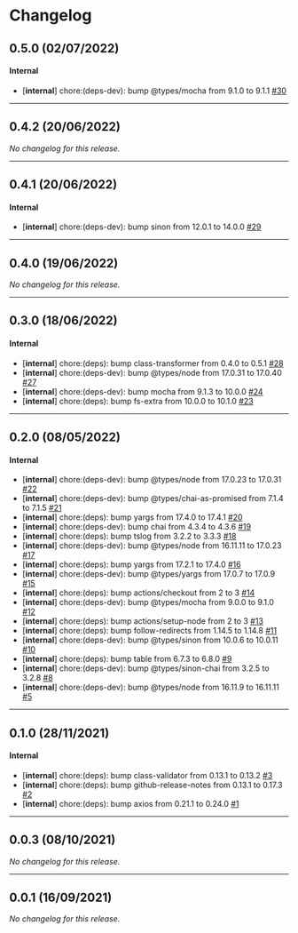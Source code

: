 # Changelog

## 0.5.0 (02/07/2022)

#### Internal

- [**internal**] chore:(deps-dev): bump @types/mocha from 9.1.0 to 9.1.1 [#30](https://github.com/jgazeau/bmyc/pull/30)

---

## 0.4.2 (20/06/2022)
*No changelog for this release.*

---

## 0.4.1 (20/06/2022)

#### Internal

- [**internal**] chore:(deps-dev): bump sinon from 12.0.1 to 14.0.0 [#29](https://github.com/jgazeau/bmyc/pull/29)

---

## 0.4.0 (19/06/2022)
*No changelog for this release.*

---

## 0.3.0 (18/06/2022)

#### Internal

- [**internal**] chore:(deps): bump class-transformer from 0.4.0 to 0.5.1 [#28](https://github.com/jgazeau/bmyc/pull/28)
- [**internal**] chore:(deps-dev): bump @types/node from 17.0.31 to 17.0.40 [#27](https://github.com/jgazeau/bmyc/pull/27)
- [**internal**] chore:(deps-dev): bump mocha from 9.1.3 to 10.0.0 [#24](https://github.com/jgazeau/bmyc/pull/24)
- [**internal**] chore:(deps): bump fs-extra from 10.0.0 to 10.1.0 [#23](https://github.com/jgazeau/bmyc/pull/23)

---

## 0.2.0 (08/05/2022)

#### Internal

- [**internal**] chore:(deps-dev): bump @types/node from 17.0.23 to 17.0.31 [#22](https://github.com/jgazeau/bmyc/pull/22)
- [**internal**] chore:(deps-dev): bump @types/chai-as-promised from 7.1.4 to 7.1.5 [#21](https://github.com/jgazeau/bmyc/pull/21)
- [**internal**] chore:(deps): bump yargs from 17.4.0 to 17.4.1 [#20](https://github.com/jgazeau/bmyc/pull/20)
- [**internal**] chore:(deps-dev): bump chai from 4.3.4 to 4.3.6 [#19](https://github.com/jgazeau/bmyc/pull/19)
- [**internal**] chore:(deps): bump tslog from 3.2.2 to 3.3.3 [#18](https://github.com/jgazeau/bmyc/pull/18)
- [**internal**] chore:(deps-dev): bump @types/node from 16.11.11 to 17.0.23 [#17](https://github.com/jgazeau/bmyc/pull/17)
- [**internal**] chore:(deps): bump yargs from 17.2.1 to 17.4.0 [#16](https://github.com/jgazeau/bmyc/pull/16)
- [**internal**] chore:(deps-dev): bump @types/yargs from 17.0.7 to 17.0.9 [#15](https://github.com/jgazeau/bmyc/pull/15)
- [**internal**] chore:(deps): bump actions/checkout from 2 to 3 [#14](https://github.com/jgazeau/bmyc/pull/14)
- [**internal**] chore:(deps-dev): bump @types/mocha from 9.0.0 to 9.1.0 [#12](https://github.com/jgazeau/bmyc/pull/12)
- [**internal**] chore:(deps): bump actions/setup-node from 2 to 3 [#13](https://github.com/jgazeau/bmyc/pull/13)
- [**internal**] chore:(deps): bump follow-redirects from 1.14.5 to 1.14.8 [#11](https://github.com/jgazeau/bmyc/pull/11)
- [**internal**] chore:(deps-dev): bump @types/sinon from 10.0.6 to 10.0.11 [#10](https://github.com/jgazeau/bmyc/pull/10)
- [**internal**] chore:(deps): bump table from 6.7.3 to 6.8.0 [#9](https://github.com/jgazeau/bmyc/pull/9)
- [**internal**] chore:(deps-dev): bump @types/sinon-chai from 3.2.5 to 3.2.8 [#8](https://github.com/jgazeau/bmyc/pull/8)
- [**internal**] chore:(deps-dev): bump @types/node from 16.11.9 to 16.11.11 [#5](https://github.com/jgazeau/bmyc/pull/5)

---

## 0.1.0 (28/11/2021)

#### Internal

- [**internal**] chore:(deps): bump class-validator from 0.13.1 to 0.13.2 [#3](https://github.com/jgazeau/bmyc/pull/3)
- [**internal**] chore:(deps): bump github-release-notes from 0.13.1 to 0.17.3 [#2](https://github.com/jgazeau/bmyc/pull/2)
- [**internal**] chore:(deps): bump axios from 0.21.1 to 0.24.0 [#1](https://github.com/jgazeau/bmyc/pull/1)

---

## 0.0.3 (08/10/2021)
*No changelog for this release.*

---

## 0.0.1 (16/09/2021)
*No changelog for this release.*
